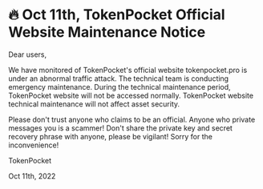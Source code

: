 # 🔥 Oct 11th, TokenPocket Official Website Maintenance Notice

Dear users,

We have monitored of TokenPocket's official website tokenpocket.pro is under an abnormal traffic attack. The technical team is conducting emergency maintenance. During the technical maintenance period, TokenPocket website will not be accessed normally. TokenPocket website technical maintenance will not affect asset security.

Please don't trust anyone who claims to be an official. Anyone who private messages you is a scammer! Don't share the private key and secret recovery phrase with anyone, please be vigilant! Sorry for the inconvenience!

TokenPocket&#x20;

Oct 11th, 2022
